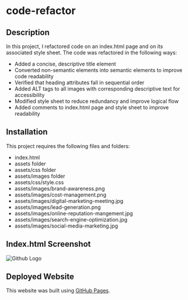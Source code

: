# code-refactor

## Description

In this project, I refactored code on an index.html page and on its associated style sheet. The code was refactored in the following ways:

* Added a concise, descriptive title element
* Converted non-semantic elements into semantic elements to improve code readability
* Verified that heading attributes fall in sequential order
* Added ALT tags to all images with corresponding descriptive text for accessibility
* Modified style sheet to reduce redundancy and improve logical flow
* Added comments to index.html page and style sheet to improve readability

## Installation

This project requires the following files and folders:

* index.html
* assets folder
* assets/css folder
* assets/images folder
* assets/css/style.css
* assets/images/brand-awareness.png
* assets/images/cost-management.png
* assets/images/digital-marketing-meeting.jpg
* assets/images/lead-generation.png
* assets/images/online-reputation-mangement.jpg
* assets/images/search-engine-optimization.jpg
* assets/images/social-media-marketing.jpg

## Index.html Screenshot

![Github Logo](/assets/images/screen-shot.png)

## Deployed Website

This website was built using [GitHub Pages](https://johannaleal.github.io/code-refactor/).
